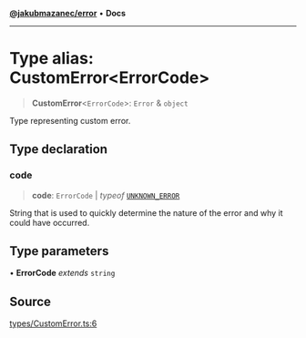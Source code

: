 [**@jakubmazanec/error**](../README.md) • **Docs**

---

# Type alias: CustomError\<ErrorCode\>

> **CustomError**\<`ErrorCode`\>: `Error` & `object`

Type representing custom error.

## Type declaration

### code

> **code**: `ErrorCode` \| _typeof_ [`UNKNOWN_ERROR`](../variables/UNKNOWN_ERROR.md)

String that is used to quickly determine the nature of the error and why it could have occurred.

## Type parameters

• **ErrorCode** _extends_ `string`

## Source

[types/CustomError.ts:6](https://github.com/jakubmazanec/tools/blob/2f8bfe433bf76006231c1e3b5197238029672b8c/packages/error/source/types/CustomError.ts#L6)
